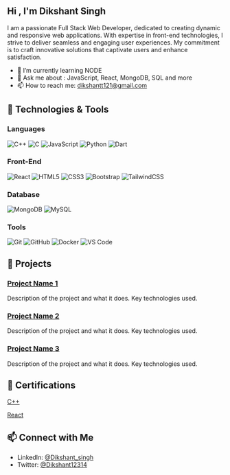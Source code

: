 ## Hi , I'm Dikshant Singh

I am a passionate Full Stack Web Developer, dedicated to creating dynamic and responsive web applications. With expertise in front-end technologies, I strive to deliver seamless and engaging user experiences. My commitment is to craft innovative solutions that captivate users and enhance satisfaction.

- 🌱 I’m currently learning NODE
- 💬 Ask me about : JavaScript, React, MongoDB, SQL and more
- 📫 How to reach me: dikshantt121@gmail.com

## 🔧 Technologies & Tools

### Languages
![C++](https://img.shields.io/badge/-C++-000?&logo=C%2B%2B&logoColor=white)
![C](https://img.shields.io/badge/-C-000?&logo=C)
![JavaScript](https://img.shields.io/badge/-JavaScript-000?&logo=JavaScript)
![Python](https://img.shields.io/badge/-Python-000?&logo=Python)
![Dart](https://img.shields.io/badge/-Dart-000?&logo=Dart)

### Front-End
![React](https://img.shields.io/badge/-React-000?&logo=React)
![HTML5](https://img.shields.io/badge/-HTML5-000?&logo=HTML5)
![CSS3](https://img.shields.io/badge/-CSS3-000?&logo=CSS3)
![Bootstrap](https://img.shields.io/badge/-Bootstrap-000?&logo=Bootstrap)
![TailwindCSS](https://img.shields.io/badge/-Tailwind%20CSS-000?&logo=Tailwind%20CSS&logoColor=white)


### Database
![MongoDB](https://img.shields.io/badge/-MongoDB-000?&logo=MongoDB)
![MySQL](https://img.shields.io/badge/-MySQL-000?&logo=MySQL)

### Tools
![Git](https://img.shields.io/badge/-Git-000?&logo=Git)
![GitHub](https://img.shields.io/badge/-GitHub-000?&logo=Github)
![Docker](https://img.shields.io/badge/-Docker-000?&logo=Docker)
![VS Code](https://img.shields.io/badge/-VS%20Code-000?&logo=Visual%20Studio%20Code)


## 🚀 Projects

### [Project Name 1](https://github.com/yourusername/projectname1)
Description of the project and what it does. Key technologies used.

### [Project Name 2](https://github.com/yourusername/projectname2)
Description of the project and what it does. Key technologies used.

### [Project Name 3](https://github.com/yourusername/projectname3)
Description of the project and what it does. Key technologies used.

## 📑 Certifications

[C++](https://drive.google.com/file/d/1qA8VzKTKYp_XVmkLoTc_O31ojTGt88ut/view?usp=sharing)

[React](https://drive.google.com/file/d/1w0mcVZBB4ULldIQ2Vz9dzGbpOEydu8SN/view?usp=sharing)



## 📫 Connect with Me

- LinkedIn: [@Dikshant_singh](https://www.linkedin.com/in/dikshant-singh-396847241/)
- Twitter: [@Dikshant12314](https://x.com/Dikshantsi12314)
